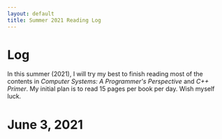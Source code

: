 ```yaml
---
layout: default
title: Summer 2021 Reading Log
---
```

# Log 
In this summer (2021), I will try my best to finish reading most of the contents in *Computer Systems: A Programmer's Perspective* and *C++ Primer*.
My initial plan is to read 15 pages per book per day. Wish myself luck.

# June 3, 2021